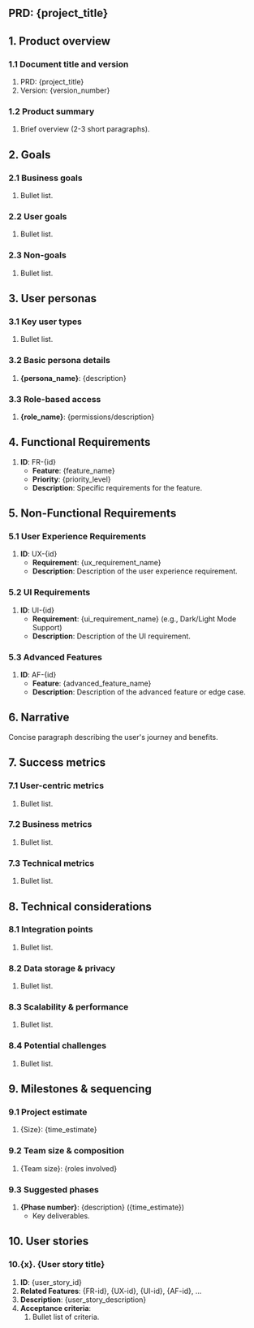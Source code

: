 ## PRD: {project\_title}

## 1. Product overview

### 1.1 Document title and version

1. PRD: {project\_title}
2. Version: {version\_number}

### 1.2 Product summary

1. Brief overview (2-3 short paragraphs).

## 2. Goals

### 2.1 Business goals

1. Bullet list.

### 2.2 User goals

1. Bullet list.

### 2.3 Non-goals

1. Bullet list.

## 3. User personas

### 3.1 Key user types

1. Bullet list.

### 3.2 Basic persona details

1. **{persona\_name}**: {description}

### 3.3 Role-based access

1. **{role\_name}**: {permissions/description}

## 4. Functional Requirements

1. **ID**: FR-{id}
    * **Feature**: {feature\_name}
    * **Priority**: {priority\_level}
    * **Description**: Specific requirements for the feature.

## 5. Non-Functional Requirements

### 5.1 User Experience Requirements

1. **ID**: UX-{id}
    * **Requirement**: {ux\_requirement\_name}
    * **Description**: Description of the user experience requirement.

### 5.2 UI Requirements

1. **ID**: UI-{id}
    * **Requirement**: {ui\_requirement\_name} (e.g., Dark/Light Mode Support)
    * **Description**: Description of the UI requirement.

### 5.3 Advanced Features

1. **ID**: AF-{id}
    * **Feature**: {advanced\_feature\_name}
    * **Description**: Description of the advanced feature or edge case.

## 6. Narrative

Concise paragraph describing the user's journey and benefits.

## 7. Success metrics

### 7.1 User-centric metrics

1. Bullet list.

### 7.2 Business metrics

1. Bullet list.

### 7.3 Technical metrics

1. Bullet list.

## 8. Technical considerations

### 8.1 Integration points

1. Bullet list.

### 8.2 Data storage & privacy

1. Bullet list.

### 8.3 Scalability & performance

1. Bullet list.

### 8.4 Potential challenges

1. Bullet list.

## 9. Milestones & sequencing

### 9.1 Project estimate

1. {Size}: {time\_estimate}

### 9.2 Team size & composition

1. {Team size}: {roles involved}

### 9.3 Suggested phases

1. **{Phase number}**: {description} ({time\_estimate})
    * Key deliverables.

## 10. User stories

### 10.{x}. {User story title}

1. **ID**: {user\_story\_id}
2. **Related Features**: {FR-id}, {UX-id}, {UI-id}, {AF-id}, ...
3. **Description**: {user\_story\_description}
4. **Acceptance criteria**:
    1. Bullet list of criteria.
